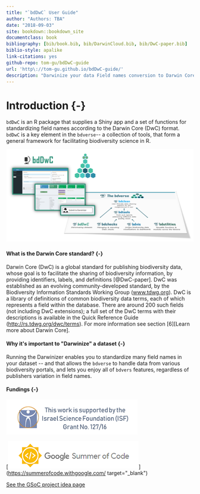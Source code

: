 ```yaml
--- 
title: "`bdDwC` User Guide"
author: "Authors: TBA"
date: "2018-09-03"
site: bookdown::bookdown_site
documentclass: book
bibliography: [bib/book.bib, bib/DarwinCloud.bib, bib/DwC-paper.bib]
biblio-style: apalike
link-citations: yes
github-repo: tom-gu/bdDwC-guide
url: 'http\://tom-gu.github.io/bdDwC-guide/'
description: "Darwinize your data Field names conversion to Darwin Core (DwC) format compatible, easily!"
---
```


# Introduction {-}

`bdDwC` is an R package that supplies a Shiny app and a set of functions for standardizing field names according to the Darwin Core (DwC) format. `bdDwC` is a key element in the `bdverse`-- a collection of tools, that form a general framework for facilitating biodiversity science in R.

![bdDwC in the bdverse](img/bdDwC_bdverse.png "bdDwC-bdverse")

#### What is the Darwin Core standard? {-}

Darwin Core (DwC) is a global standard for publishing biodiversity data, whose goal is to facilitate the sharing of biodiversity information, by providing identifiers, labels, and definitions [@DwC-paper]. DwC was established as an evolving community-developed standard, by the Biodiversity Information Standards Working Group (www.tdwg.org). DwC is a library of definitions of common biodiversity data terms, each of which represents a field within the database. There are around 200 such fields (not including DwC extensions); a full set of the DwC terms with their descriptions is available in the Quick Reference Guide (http://rs.tdwg.org/dwc/terms). For more information see section [6][Learn more about Darwin Core].

#### Why it's important to "Darwinize" a dataset {-}

Running the Darwinizer enables you to standardize many field names in your dataset -- and that allows the `bdverse` to handle data from various biodiversity portals, and lets you enjoy all of `bdvers` features, regardless of publishers variation in field names.

#### Fundings {-}

![](img/ISF.png "ISF")

[![](img/GSoC.png "GSoC website")](https://summerofcode.withgoogle.com/ target="_blank")  

[See the GSoC project idea page](https://github.com/rstats-gsoc/gsoc2018/wiki/Darwinazing-biodiversity-data-in-R)

